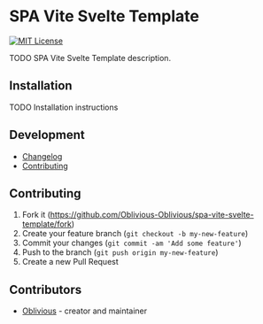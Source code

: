 # SPA Vite Svelte Template

[![MIT License](https://img.shields.io/badge/license-MIT-yellow.svg)](./LICENSE)

TODO SPA Vite Svelte Template description.

## Installation

TODO Installation instructions

## Development

- [Changelog](https://github.com/Oblivious-Oblivious/spa-vite-svelte-template/blob/master/CHANGELOG.md)
- [Contributing](https://github.com/Oblivious-Oblivious/spa-vite-svelte-template/blob/master/CONTRIBUTING.md)

## Contributing

1. Fork it (<https://github.com/Oblivious-Oblivious/spa-vite-svelte-template/fork>)
2. Create your feature branch (`git checkout -b my-new-feature`)
3. Commit your changes (`git commit -am 'Add some feature'`)
4. Push to the branch (`git push origin my-new-feature`)
5. Create a new Pull Request

## Contributors

- [Oblivious](https://github.com/Oblivious-Oblivious) - creator and maintainer

